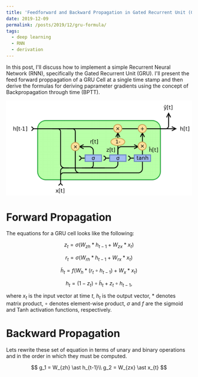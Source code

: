 ```yaml
---
title: 'Feedforward and Backward Propagation in Gated Recurrent Unit (GRU)'
date: 2019-12-09
permalink: /posts/2019/12/gru-formula/
tags:
  - deep learning
  - RNN
  - derivation
---
```


In this post, I'll discuss how to implement a simple Recurrent Neural Network (RNN), specifically the Gated Recurrent Unit (GRU). I'll present the feed forward proppagation of a GRU Cell at a single time stamp and then derive the formulas for deriving paprameter gradients using the concept of Backpropagation through time (BPTT). 
<p align="center">
<img src='/images/blog/GRU.PNG'>
</p>

Forward Propagation
======
The equations for a GRU cell looks like the following:

$$z_t = \sigma(W_{zh}\ast h_{t-1} + W_{zx}\ast x_t)$$

$$r_t = \sigma(W_{rh}\ast h_{t-1} + W_{rx}\ast x_t)$$

$$\tilde{h}_t = f(W_h\ast (r_t \circ h_{t-1}) + W_x\ast x_t)$$

$$h_t = (1-z_t)\circ \tilde{h}_t +  z_t\circ h_{t-1},$$

where $x_t$ is the input vector at time $t$, $h_t$ is the output vector, $\ast$ denotes matrix product, $\circ$ denotes element-wise product, $\sigma$ and $f$ are the sigmoid and Tanh activation functions, respectively.

Backward Propagation
======
Lets rewrite these set of equation in terms of unary and binary operations and in the order in which they must be computed.

$$
g_1 = W_{zh} \ast h_{t-1}\\
g_2 = W_{zx} \ast x_{t}
$$
